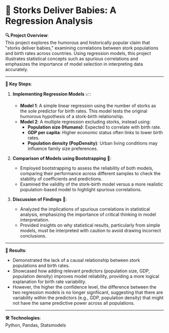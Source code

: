 # 🦩 Storks Deliver Babies: A Regression Analysis

**🔍 Project Overview**:  
This project explores the humorous and historically popular claim that "storks deliver babies," examining correlations between stork populations and birth rates across countries. Using regression models, this project illustrates statistical concepts such as spurious correlations and emphasizes the importance of model selection in interpreting data accurately.

---

**📌 Key Steps**:

1. **Implementing Regression Models** 📈:
   - **Model 1**: A simple linear regression using the number of storks as the sole predictor for birth rates. This model tests the original humorous hypothesis of a stork-birth relationship.
   - **Model 2**: A multiple regression excluding storks, instead using:
     - **Population size (Humans)**: Expected to correlate with birth rate.
     - **GDP per capita**: Higher economic status often links to lower birth rates.
     - **Population density (PopDensity)**: Urban living conditions may influence family size preferences.

2. **Comparison of Models using Bootstrapping** 🔄:
   - Employed bootstrapping to assess the reliability of both models, comparing their performance across different samples to check the stability of coefficients and predictions.
   - Examined the validity of the stork-birth model versus a more realistic population-based model to highlight spurious correlations.

3. **Discussion of Findings** 📝:
   - Analyzed the implications of spurious correlations in statistical analysis, emphasizing the importance of critical thinking in model interpretation.
   - Provided insights on why statistical results, particularly from simple models, must be interpreted with caution to avoid drawing incorrect conclusions.

---

**🚀 Results**:
- Demonstrated the lack of a causal relationship between stork populations and birth rates.
- Showcased how adding relevant predictors (population size, GDP, population density) improves model reliability, providing a more logical explanation for birth rate variability.
- However, the higher the confidence level, the difference between the two regression models is no longer signfiicant, suggesting that there are variability within the predictors (e.g., GDP, population density) that might not have the same predictive power across all populations. 

---

**🛠️ Technologies**:  
Python, Pandas, Statsmodels

